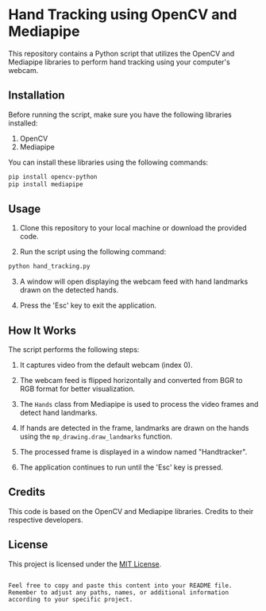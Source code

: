 # Hand Tracking using OpenCV and Mediapipe

This repository contains a Python script that utilizes the OpenCV and Mediapipe libraries to perform hand tracking using your computer's webcam.

## Installation

Before running the script, make sure you have the following libraries installed:

1. OpenCV
2. Mediapipe

You can install these libraries using the following commands:

```bash
pip install opencv-python
pip install mediapipe
```

## Usage

1. Clone this repository to your local machine or download the provided code.

2. Run the script using the following command:

```bash
python hand_tracking.py
```

3. A window will open displaying the webcam feed with hand landmarks drawn on the detected hands.

4. Press the 'Esc' key to exit the application.

## How It Works

The script performs the following steps:

1. It captures video from the default webcam (index 0).

2. The webcam feed is flipped horizontally and converted from BGR to RGB format for better visualization.

3. The `Hands` class from Mediapipe is used to process the video frames and detect hand landmarks.

4. If hands are detected in the frame, landmarks are drawn on the hands using the `mp_drawing.draw_landmarks` function.

5. The processed frame is displayed in a window named "Handtracker".

6. The application continues to run until the 'Esc' key is pressed.

## Credits

This code is based on the OpenCV and Mediapipe libraries. Credits to their respective developers.

## License

This project is licensed under the [MIT License](LICENSE).
```

Feel free to copy and paste this content into your README file. Remember to adjust any paths, names, or additional information according to your specific project.
